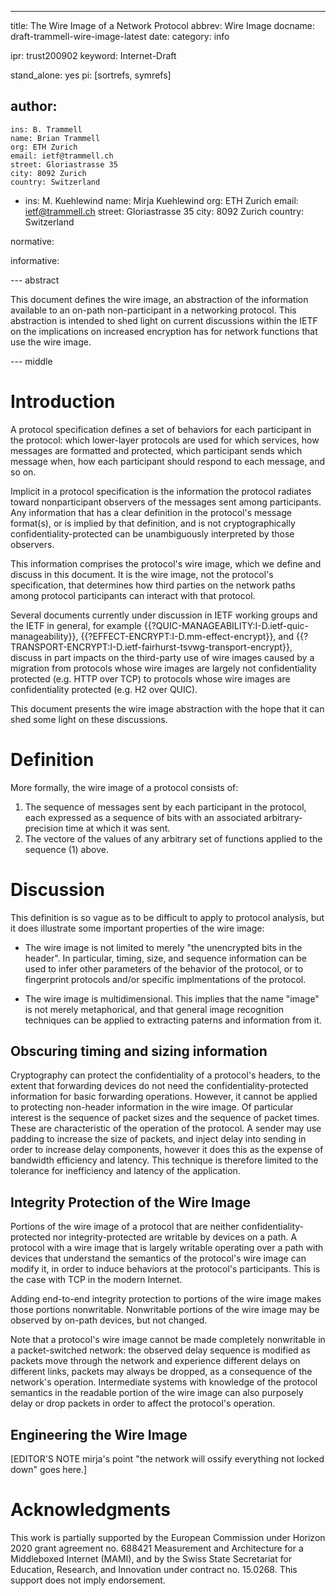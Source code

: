---
title: The Wire Image of a Network Protocol
abbrev: Wire Image
docname: draft-trammell-wire-image-latest
date:
category: info

ipr: trust200902
keyword: Internet-Draft

stand_alone: yes
pi: [sortrefs, symrefs]

author:
  -
    ins: B. Trammell
    name: Brian Trammell
    org: ETH Zurich
    email: ietf@trammell.ch
    street: Gloriastrasse 35
    city: 8092 Zurich
    country: Switzerland
  -
    ins: M. Kuehlewind
    name: Mirja Kuehlewind
    org: ETH Zurich
    email: ietf@trammell.ch
    street: Gloriastrasse 35
    city: 8092 Zurich
    country: Switzerland

normative:

informative:

--- abstract

This document defines the wire image, an abstraction of the information
available to an on-path non-participant in a networking protocol. This
abstraction is intended to shed light on current discussions within the IETF
on the implications on increased encryption has for network functions that use
the wire image.

--- middle

# Introduction

A protocol specification defines a set of behaviors for each participant in
the protocol: which lower-layer protocols are used for which services, how
messages are formatted and protected, which participant sends which message
when, how each participant should respond to each message, and so on.

Implicit in a protocol specification is the information the protocol radiates
toward nonparticipant observers of the messages sent among participants. Any
information that has a clear definition in the protocol's message format(s),
or is implied by that definition, and is not cryptographically
confidentiality-protected can be unambiguously interpreted by those observers.

This information comprises the protocol's wire image, which we define and
discuss in this document. It is the wire image, not the protocol's
specification, that determines how third parties on the network paths among
protocol participants can interact with that protocol.

Several documents currently under discussion in IETF working groups and the
IETF in general, for example
{{?QUIC-MANAGEABILITY:I-D.ietf-quic-manageability}},
{{?EFFECT-ENCRYPT:I-D.mm-effect-encrypt}}, and
{{?TRANSPORT-ENCRYPT:I-D.ietf-fairhurst-tsvwg-transport-encrypt}}, discuss in
part impacts on the third-party use of wire images caused by a migration from
protocols whose wire images are largely not confidentiality protected (e.g.
HTTP over TCP) to protocols whose wire images are confidentiality protected
(e.g. H2 over QUIC).

This document presents the wire image abstraction with the hope that it can
shed some light on these discussions.

# Definition

More formally, the wire image of a protocol consists of:

1. The sequence of messages sent by each participant in the protocol, each
   expressed as a sequence of bits with an associated arbitrary-precision time
   at which it was sent.
2. The vectore of the values of any arbitrary set of functions applied to the
   sequence (1) above.

# Discussion

This definition is so vague as to be difficult to apply to protocol analysis,
but it does illustrate some important properties of the wire image:

- The wire image is not limited to merely "the unencrypted bits in the
  header". In particular, timing, size, and sequence information can be used
  to infer other parameters of the behavior of the protocol, or to fingerprint
  protocols and/or specific implmentations of the protocol.

- The wire image is multidimensional. This implies that the name "image" is
  not merely metaphorical, and that general image recognition techniques can
  be applied to extracting paterns and information from it.

## Obscuring timing and sizing information

Cryptography can protect the confidentiality of a protocol's headers, to the
extent that forwarding devices do not need the confidentiality-protected
information for basic forwarding operations. However, it cannot be applied to
protecting non-header information in the wire image. Of particular interest is
the sequence of packet sizes and the sequence of packet times. These are
characteristic of the operation of the protocol. A sender may use padding to
increase the size of packets, and inject delay into sending in order to
increase delay components, however it does this as the expense of bandwidth
efficiency and latency. This technique is therefore limited to the tolerance
for inefficiency and latency of the application.

## Integrity Protection of the Wire Image

Portions of the wire image of a protocol that are neither
confidentiality-protected nor integrity-protected are writable by devices on a
path. A protocol with a wire image that is largely writable operating over a
path with devices that understand the semantics of the protocol's wire image
can modify it, in order to induce behaviors at the protocol's participants.
This is the case with TCP in the modern Internet.

Adding end-to-end integrity protection to portions of the wire image makes
those portions nonwritable. Nonwritable portions of the wire image may be
observed by on-path devices, but not changed.

Note that a protocol's wire image cannot be made completely nonwritable in a
packet-switched network: the observed delay sequence is modified as packets
move through the network and experience different delays on different links,
packets may always be dropped, as a consequence of the network's operation.
Intermediate systems with knowledge of the protocol semantics in the readable
portion of the wire image can also purposely delay or drop packets in order to
affect the protocol's operation.

## Engineering the Wire Image 

\[EDITOR'S NOTE mirja's point "the network will ossify everything not locked down" goes here.]


# Acknowledgments

This work is partially supported by the European Commission under Horizon 2020
grant agreement no. 688421 Measurement and Architecture for a Middleboxed
Internet (MAMI), and by the Swiss State Secretariat for Education, Research, and
Innovation under contract no. 15.0268. This support does not imply endorsement.
